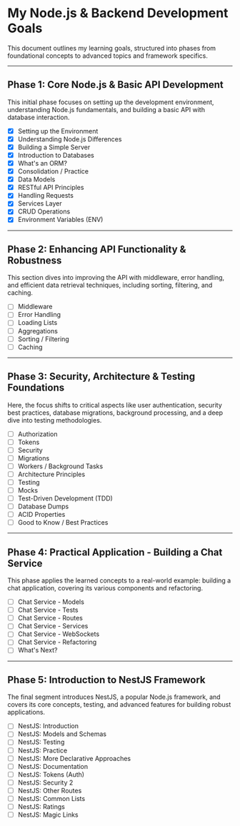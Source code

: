 # My Node.js & Backend Development Goals

This document outlines my learning goals, structured into phases from foundational concepts to advanced topics and framework specifics.

---

## Phase 1: Core Node.js & Basic API Development

This initial phase focuses on setting up the development environment, understanding Node.js fundamentals, and building a basic API with database interaction.

- [x] Setting up the Environment
- [x] Understanding Node.js Differences
- [x] Building a Simple Server
- [x] Introduction to Databases
- [x] What's an ORM?
- [x] Consolidation / Practice
- [x] Data Models
- [x] RESTful API Principles
- [x] Handling Requests
- [x] Services Layer
- [x] CRUD Operations
- [x] Environment Variables (ENV)

---

## Phase 2: Enhancing API Functionality & Robustness

This section dives into improving the API with middleware, error handling, and efficient data retrieval techniques, including sorting, filtering, and caching.

- [ ] Middleware
- [ ] Error Handling
- [ ] Loading Lists
- [ ] Aggregations
- [ ] Sorting / Filtering
- [ ] Caching

---

## Phase 3: Security, Architecture & Testing Foundations

Here, the focus shifts to critical aspects like user authentication, security best practices, database migrations, background processing, and a deep dive into testing methodologies.

- [ ] Authorization
- [ ] Tokens
- [ ] Security
- [ ] Migrations
- [ ] Workers / Background Tasks
- [ ] Architecture Principles
- [ ] Testing
- [ ] Mocks
- [ ] Test-Driven Development (TDD)
- [ ] Database Dumps
- [ ] ACID Properties
- [ ] Good to Know / Best Practices

---

## Phase 4: Practical Application - Building a Chat Service

This phase applies the learned concepts to a real-world example: building a chat application, covering its various components and refactoring.

- [ ] Chat Service - Models
- [ ] Chat Service - Tests
- [ ] Chat Service - Routes
- [ ] Chat Service - Services
- [ ] Chat Service - WebSockets
- [ ] Chat Service - Refactoring
- [ ] What's Next?

---

## Phase 5: Introduction to NestJS Framework

The final segment introduces NestJS, a popular Node.js framework, and covers its core concepts, testing, and advanced features for building robust applications.

- [ ] NestJS: Introduction
- [ ] NestJS: Models and Schemas
- [ ] NestJS: Testing
- [ ] NestJS: Practice
- [ ] NestJS: More Declarative Approaches
- [ ] NestJS: Documentation
- [ ] NestJS: Tokens (Auth)
- [ ] NestJS: Security 2
- [ ] NestJS: Other Routes
- [ ] NestJS: Common Lists
- [ ] NestJS: Ratings
- [ ] NestJS: Magic Links
